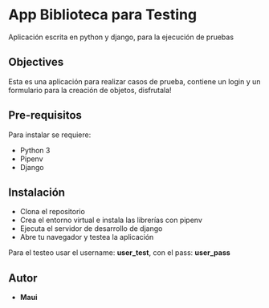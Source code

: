 # App Biblioteca para Testing
Aplicación escrita en python y django, para la ejecución de pruebas

## Objectives
Esta es una aplicación para realizar casos de prueba, contiene un login y un formulario para la creación de objetos, disfrutala!

## Pre-requisitos
Para instalar se requiere:
* Python 3
* Pipenv 
* Django

## Instalación
* Clona el repositorio
* Crea el entorno virtual e instala las librerías con pipenv
* Ejecuta el servidor de desarrollo de django
* Abre tu navegador y testea la aplicación 

Para el testeo usar el username: **user_test**, con el pass: **user_pass**


## Autor
* **Maui**